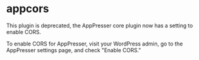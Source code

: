# appcors

This plugin is deprecated, the AppPresser core plugin now has a setting to enable CORS. 

To enable CORS for AppPresser, visit your WordPress admin, go to the AppPresser settings page, and check "Enable CORS."
